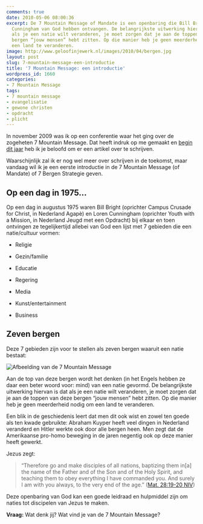 ```yaml
---
comments: true
date: 2010-05-06 08:00:36
excerpt: De 7 Mountain Message of Mandate is een openbaring die Bill Bright en Loren
  Cunningham van God hebben ontvangen. De belangrijkste uitwerking hiervan is dat
  als je een natie wilt veranderen, je moet zorgen dat je aan de toppen van deze 7
  bergen “jouw mensen” hebt zitten. Op die manier heb je geen meerderheid nodig om
  een land te veranderen.
image: http://www.geloofinjewerk.nl/images/2010/04/bergen.jpg
layout: post
slug: 7-mountain-message-een-introductie
title: '7 Mountain Message: een introductie'
wordpress_id: 1660
categories:
- 7 Mountain Message
tags:
- 7 mountain message
- evangelisatie
- gewone christen
- opdracht
- plicht
---
```


In november 2009 was ik op een conferentie waar het ging over de zogeheten 7 Mountain Message. Dat heeft indruk op me gemaakt en [begin dit jaar](/2010/01/04/doei-2009-hoi-2010/) heb ik je beloofd om er een artikel over te schrijven.

Waarschijnlijk zal ik er nog wel meer over schrijven in de toekomst, maar vandaag wil ik je een eerste introductie in de 7 Mountain Message (of Mandate) of 7 Bergen Strategie geven.





## Op een dag in 1975…


Op een dag in augustus 1975 waren Bill Bright (oprichter Campus Crusade for Christ, in Nederland Agapè) en Loren Cunningham (oprichter Youth with a Mission, in Nederland Jeugd met een Opdracht) bij elkaar en toen ontvingen ze tegelijkertijd allebei van God een lijst met 7 gebieden die een natie/cultuur vormen:



	
  * Religie

	
  * Gezin/familie

	
  * Educatie

	
  * Regering

	
  * Media

	
  * Kunst/entertainment

	
  * Business





## Zeven bergen


Deze 7 gebieden zijn voor te stellen als zeven bergen waaruit een natie bestaat:

![Afbeelding van de 7 Mountain Message](http://www.geloofinjewerk.nl/images/2010/05/7-mountain-message.jpg)

Aan de top van deze bergen wordt het denken (in het Engels hebben ze daar een beter woord voor: mind) van een natie gevormd. De belangrijkste uitwerking hiervan is dat als je een natie wilt veranderen, je moet zorgen dat je aan de toppen van deze bergen “jouw mensen” hebt zitten. Op die manier heb je geen meerderheid nodig om een land te veranderen.

Een blik in de geschiedenis leert dat men dit ook wist en zowel ten goede als ten kwade gebruikte: Abraham Kuyper heeft veel dingen in Nederland veranderd en Hitler werkte ook door alle bergen heen. Men zegt dat de Amerikaanse pro-homo beweging in de jaren negentig ook op deze manier heeft gewerkt.

Jezus zegt:


> “Therefore go and make disciples of all nations, baptizing them in[a] the name of the Father and of the Son and of the Holy Spirit, and teaching them to obey everything I have commanded you. And surely I am with you always, to the very end of the age.” ([Mat. 28:19-20 NIV](http://www.biblegateway.com/passage/?search=mat%2028:19-20&version=NIV))




Deze openbaring van God kan een goede leidraad en hulpmiddel zijn om naties tot discipelen van Jezus te maken.

**Vraag:** Wat denk jij? Wat vind je van de 7 Mountain Message?
